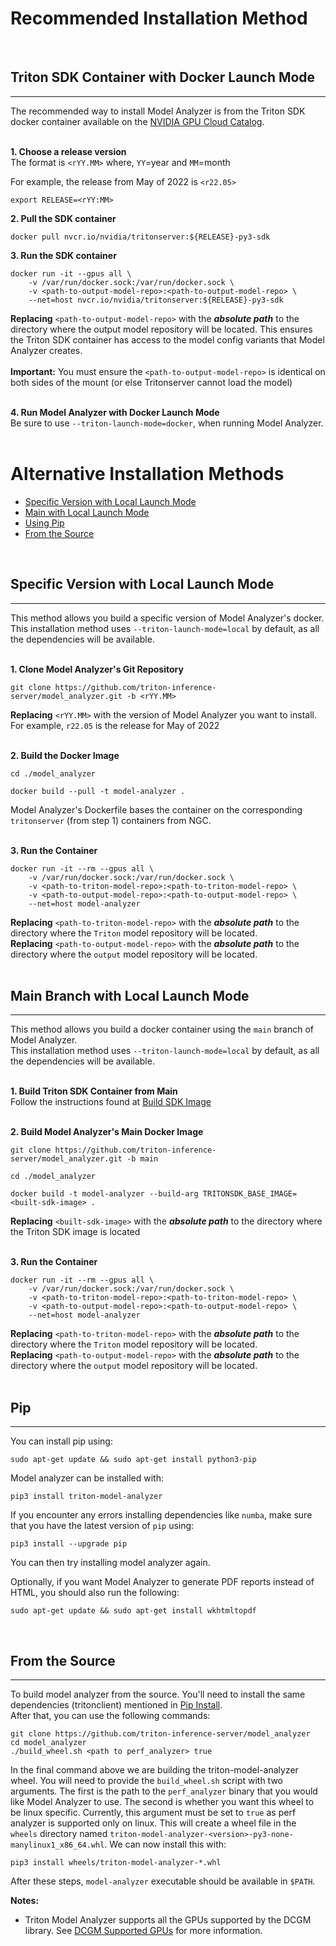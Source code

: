 <!--
Copyright (c) 2020-2022, NVIDIA CORPORATION & AFFILIATES. All rights reserved.

Licensed under the Apache License, Version 2.0 (the "License");
you may not use this file except in compliance with the License.
You may obtain a copy of the License at

    http://www.apache.org/licenses/LICENSE-2.0

Unless required by applicable law or agreed to in writing, software
distributed under the License is distributed on an "AS IS" BASIS,
WITHOUT WARRANTIES OR CONDITIONS OF ANY KIND, either express or implied.
See the License for the specific language governing permissions and
limitations under the License.
-->

# Recommended Installation Method

<br>

## Triton SDK Container with Docker Launch Mode

---

The recommended way to install Model Analyzer is from the Triton SDK docker
container available on the [NVIDIA GPU Cloud
Catalog](https://ngc.nvidia.com/catalog/containers/nvidia:tritonserver).<br><br>

**1. Choose a release version**  
The format is `<rYY.MM>` where, `YY`=year and `MM`=month

For example, the release from May of 2022 is `<r22.05>`

```
export RELEASE=<rYY:MM>
```

**2. Pull the SDK container**

```
docker pull nvcr.io/nvidia/tritonserver:${RELEASE}-py3-sdk
```

**3. Run the SDK container**

```
docker run -it --gpus all \
    -v /var/run/docker.sock:/var/run/docker.sock \
    -v <path-to-output-model-repo>:<path-to-output-model-repo> \
    --net=host nvcr.io/nvidia/tritonserver:${RELEASE}-py3-sdk
```

**Replacing** `<path-to-output-model-repo>` with the
**_absolute_ _path_** to the directory where the output model repository
will be located.
This ensures the Triton SDK container has access to the model
config variants that Model Analyzer creates.<br><br>
**Important:** You must ensure the `<path-to-output-model-repo>` is identical on both sides of the mount (or else Tritonserver cannot load the model)<br><br>

**4. Run Model Analyzer with Docker Launch Mode**  
Be sure to use `--triton-launch-mode=docker`, when running Model Analyzer.<br><br>

# Alternative Installation Methods

- [Specific Version with Local Launch Mode](#specific-version-with-local-launch-mode)
- [Main with Local Launch Mode](#main-branch-with-local-launch-mode)
- [Using Pip](#pip)
- [From the Source](#from-the-source)

<br>

## Specific Version with Local Launch Mode

---

This method allows you build a specific version of Model Analyzer's
docker.  
This installation method uses `--triton-launch-mode=local` by
default, as all the dependencies will be available.<br><br>

**1. Clone Model Analyzer's Git Repository**

```
git clone https://github.com/triton-inference-server/model_analyzer.git -b <rYY.MM>
```

**Replacing** `<rYY.MM>` with the version of Model Analyzer you want to install.  
For example, `r22.05` is the release for May of 2022<br><br>

**2. Build the Docker Image**

```
cd ./model_analyzer

docker build --pull -t model-analyzer .
```

Model Analyzer's Dockerfile bases the container on the corresponding `tritonserver` (from step 1)
containers from NGC.<br><br>

**3. Run the Container**

```
docker run -it --rm --gpus all \
    -v /var/run/docker.sock:/var/run/docker.sock \
    -v <path-to-triton-model-repo>:<path-to-triton-model-repo> \
    -v <path-to-output-model-repo>:<path-to-output-model-repo> \
    --net=host model-analyzer
```

**Replacing** `<path-to-triton-model-repo>` with the
**_absolute_ _path_** to the directory where the `Triton` model repository
will be located.  
**Replacing** `<path-to-output-model-repo>` with the
**_absolute_ _path_** to the directory where the `output` model repository
will be located.<br><br>

## Main Branch with Local Launch Mode

---

This method allows you build a docker container using the `main` branch of Model Analyzer.  
This installation method uses `--triton-launch-mode=local` by
default, as all the dependencies will be available.<br><br>

**1. Build Triton SDK Container from Main**  
Follow the instructions found at
[Build SDK Image](https://github.com/triton-inference-server/server/blob/main/docs/customization_guide/test.md#build-sdk-image)<br><br>

**2. Build Model Analyzer's Main Docker Image**

```
git clone https://github.com/triton-inference-server/model_analyzer.git -b main

cd ./model_analyzer

docker build -t model-analyzer --build-arg TRITONSDK_BASE_IMAGE=<built-sdk-image> .
```

**Replacing** `<built-sdk-image>` with the **_absolute_ _path_** to the directory where the Triton SDK image is located<br><br>

**3. Run the Container**

```
docker run -it --rm --gpus all \
    -v /var/run/docker.sock:/var/run/docker.sock \
    -v <path-to-triton-model-repo>:<path-to-triton-model-repo> \
    -v <path-to-output-model-repo>:<path-to-output-model-repo> \
    --net=host model-analyzer
```

**Replacing** `<path-to-triton-model-repo>` with the
**_absolute_ _path_** to the directory where the `Triton` model repository
will be located.  
**Replacing** `<path-to-output-model-repo>` with the
**_absolute_ _path_** to the directory where the `output` model repository
will be located.<br><br>

## Pip

---

You can install pip using:

```
sudo apt-get update && sudo apt-get install python3-pip
```

Model analyzer can be installed with:

```
pip3 install triton-model-analyzer
```

If you encounter any errors installing dependencies like `numba`, make sure that
you have the latest version of `pip` using:

```
pip3 install --upgrade pip
```

You can then try installing model analyzer again.

Optionally, if you want Model Analyzer to generate PDF reports instead of HTML,
you should also run the following:

```
sudo apt-get update && sudo apt-get install wkhtmltopdf
```

<br>

## From the Source

---

To build model analyzer from the source. You'll need to install the same
dependencies (tritonclient) mentioned in [Pip Install](#pip).<br>
After that, you can use the following commands:

```
git clone https://github.com/triton-inference-server/model_analyzer
cd model_analyzer
./build_wheel.sh <path to perf_analyzer> true
```

In the final command above we are building the triton-model-analyzer wheel. You
will need to provide the `build_wheel.sh` script with two arguments. The first
is the path to the `perf_analyzer` binary that you would like Model Analyzer to
use. The second is whether you want this wheel to be linux specific. Currently,
this argument must be set to `true` as perf analyzer is supported only on linux.
This will create a wheel file in the `wheels` directory named
`triton-model-analyzer-<version>-py3-none-manylinux1_x86_64.whl`. We can now
install this with:

```
pip3 install wheels/triton-model-analyzer-*.whl
```

After these steps, `model-analyzer` executable should be available in `$PATH`.

**Notes:**

- Triton Model Analyzer supports all the GPUs supported by the DCGM library. See
  [DCGM Supported
  GPUs](https://docs.nvidia.com/datacenter/dcgm/latest/user-guide/getting-started.html#supported-platforms)
  for more information.
